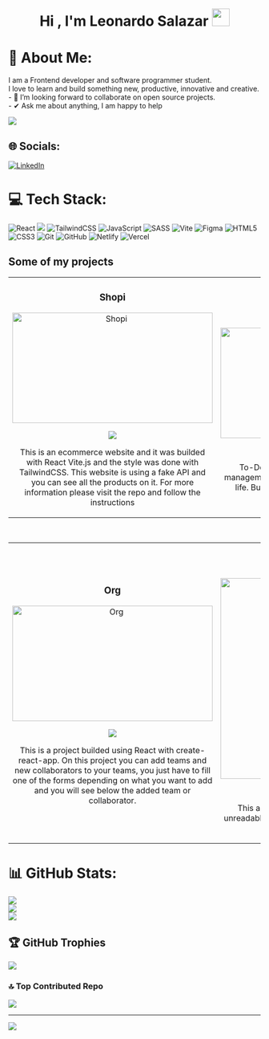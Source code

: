 <h1 align="center"><b>Hi , I'm Leonardo Salazar </b><img src="https://media.giphy.com/media/hvRJCLFzcasrR4ia7z/giphy.gif" width="35"></h1>
<!--  -->

# 💫 About Me:
I am a Frontend developer and software programmer student.<br>I love to learn and build something new, productive, innovative and creative.<br>- 👯 I’m looking forward to collaborate on open source projects.<br> - ✔ Ask me about anything, I am happy to help<br>

<img src="https://i.imgur.com/899wBFB.png">

## 🌐 Socials:
[![LinkedIn](https://img.shields.io/badge/LinkedIn-%230077B5.svg?logo=linkedin&logoColor=white)](https://www.linkedin.com/in/leonardo-salazar-serna/) 

# 💻 Tech Stack:
![React](https://img.shields.io/badge/react-%2320232a.svg?style=for-the-badge&logo=react&logoColor=%2361DAFB) <img src= "https://img.shields.io/badge/typescript-%23007ACC.svg?style=for-the-badge&logo=typescript&logoColor=white"> ![TailwindCSS](https://img.shields.io/badge/tailwindcss-%2338B2AC.svg?style=for-the-badge&logo=tailwind-css&logoColor=white) ![JavaScript](https://img.shields.io/badge/javascript-%23323330.svg?style=for-the-badge&logo=javascript&logoColor=%23F7DF1E) ![SASS](https://img.shields.io/badge/SASS-hotpink.svg?style=for-the-badge&logo=SASS&logoColor=white) ![Vite](https://img.shields.io/badge/vite-%23646CFF.svg?style=for-the-badge&logo=vite&logoColor=white) ![Figma](https://img.shields.io/badge/figma-%23F24E1E.svg?style=for-the-badge&logo=figma&logoColor=white) ![HTML5](https://img.shields.io/badge/html5-%23E34F26.svg?style=for-the-badge&logo=html5&logoColor=white)
![CSS3](https://img.shields.io/badge/css3-%231572B6.svg?style=for-the-badge&logo=css3&logoColor=white) ![Git](https://img.shields.io/badge/git-%23F05033.svg?style=for-the-badge&logo=git&logoColor=white) ![GitHub](https://img.shields.io/badge/github-%23121011.svg?style=for-the-badge&logo=github&logoColor=white) ![Netlify](https://img.shields.io/badge/netlify-%23000000.svg?style=for-the-badge&logo=netlify&logoColor=#00C7B7) ![Vercel](https://img.shields.io/badge/vercel-%23000000.svg?style=for-the-badge&logo=vercel&logoColor=white)

## Some of my projects
<div>
<table>
<tr>
<td width="50%">
<h3 align="center">Shopi</h3>
<div align="center">
<a href="https://shopi-livid.vercel.app/" target="_blank"><img src="https://i.imgur.com/zMl7Sg6.png" width="400" height="220" alt="Shopi"></a>
<p><a href="https://github.com/developerleonardo/Shopi" target="_blank"><img src="https://img.shields.io/badge/logo-github-00F7FF%3Fgithub%3Dcode?style=plastic&logo=github&logoColor=black&label=Code&labelColor=white&color=%2300F7FF"></a></p>
<p>This is an ecommerce website and it was builded with React Vite.js and the style was done with TailwindCSS. This website is using a fake API and you can see all the products on it. For more information please visit the repo and follow the instructions</p>
</div>      
</td>

<td width="50%">
<h3 align="center">To-Do Titan</h3>
<div align="center">
<a href="https://developerleonardo.github.io/todo-titan/" target="_blank"><img src="https://i.imgur.com/4PelNDX.jpg" width="400" height="220" alt="To-Do Titan"></a>
<p><a href="https://github.com/developerleonardo/todo-titan" target="_blank"><img src="https://img.shields.io/badge/logo-github-00F7FF%3Fgithub%3Dcode?style=plastic&logo=github&logoColor=black&label=Code&labelColor=white&color=%2300F7FF"></a></p>
<p>To-Do Titan is a powerful and intuitive task management app designed to streamline your daily life. Built with React, Vite.js, and TailwindCSS.</p>
</div>
  
</table>                                                                                 

<br>

<table>
<tr>  
<td width="50%">
<h3 align="center">Org</h3>
<div align="center">                                       
<a href="https://org-six-chi.vercel.app/" target="_blank"><img src="https://i.imgur.com/K7S5Hnn.png" width="400" height="230" alt="Org"></a>
<br>
<p><a href="https://github.com/developerleonardo/org" target="_blank"><img src="https://img.shields.io/badge/logo-github-00F7FF%3Fgithub%3Dcode?style=plastic&logo=github&logoColor=black&label=Code&labelColor=white&color=%2300F7FF"></a></p>
</p>This is a project builded using React with create-react-app.
On this project you can add teams and new collaborators to your teams, you just have to fill one of the forms depending on what you want to add and you will see below the added team or collaborator.</p>
</div>   
</td>

<td width="50%">
<h3 align="center">Text encryptor</h3>
<div align="center">
<a href="https://developerleonardo.github.io/encriptador-de-texto/" target="_blank"><img src="https://gcdnb.pbrd.co/images/hjv8Er0iMZGZ.png?o=1" width="400" alt="Text Encryptor"></a>
<p><a href="https://github.com/developerleonardo/encriptador-de-texto" target="_blank"><img src="https://img.shields.io/badge/logo-github-00F7FF%3Fgithub%3Dcode?style=plastic&logo=github&logoColor=black&label=Code&labelColor=white&color=%2300F7FF"></a></p>
<p>This application can encrypt a text making it unreadable. This project was done using javascript, CSS3 and HTML5</p>
</div>                                                                          
</td>
</table>                                                                                 
</div>

# 📊 GitHub Stats:
![](https://github-readme-stats.vercel.app/api?username=developerleonardo&theme=dark&hide_border=false&include_all_commits=true&count_private=true)<br/>
![](https://github-readme-streak-stats.herokuapp.com/?user=developerleonardo&theme=dark&hide_border=false)<br/>
![](https://github-readme-stats.vercel.app/api/top-langs/?username=developerleonardo&theme=dark&hide_border=false&include_all_commits=true&count_private=true&layout=compact)

## 🏆 GitHub Trophies
![](https://github-profile-trophy.vercel.app/?username=developerleonardo&theme=radical&no-frame=false&no-bg=true&margin-w=4)

### 🔝 Top Contributed Repo
![](https://github-contributor-stats.vercel.app/api?username=developerleonardo&limit=5&theme=dark&combine_all_yearly_contributions=true)

---
[![](https://visitcount.itsvg.in/api?id=developerleonardo&icon=0&color=0)](https://visitcount.itsvg.in)

<!-- Proudly created with GPRM ( https://gprm.itsvg.in ) -->
